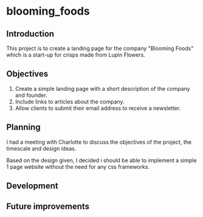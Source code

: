 # blooming_foods
## Introduction

This project is to create a landing page for the company "Blooming Foods" which is a start-up for crisps made from Lupin Flowers.

## Objectives

1) Create a simple landing page with a short description of the company and founder.
2) Include links to articles about the company.
3) Allow clients to submit their email address to receive a newsletter.

## Planning

I had a meeting with Charlotte to discuss the objectives of the project, the timescale and design ideas.

Based on the design given, I decided i should be able to implement a simple 1 page website without the need for any css frameworks. 

## Development

## Future improvements
